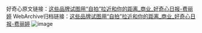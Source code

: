 好奇心原文链接：[这些品牌试图用“自拍”拉近和你的距离_商业_好奇心日报-费丽婷](https://www.qdaily.com/articles/4435.html)
WebArchive归档链接：[这些品牌试图用“自拍”拉近和你的距离_商业_好奇心日报-费丽婷](http://web.archive.org/web/20190623160749/https://www.qdaily.com/articles/4435.html)
![image](http://ww3.sinaimg.cn/large/007d5XDply1g3w1xt4tofj30u047v4qp)